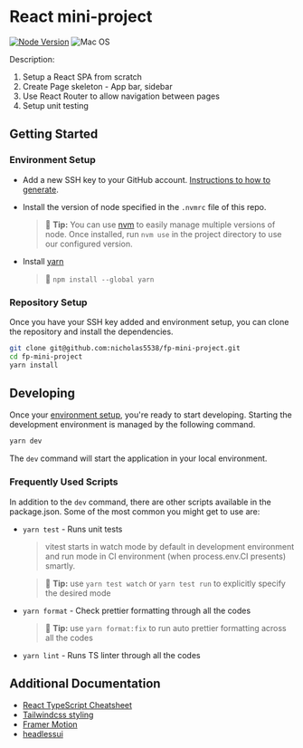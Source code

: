 # React mini-project

[![Node Version](https://img.shields.io/badge/Node-19.3.0-brightgreen.svg)](https://github.com/nicholas5538/fp-mini-project/blob/main/package.json#L7)
![Mac OS](https://img.shields.io/badge/DevelopedOn-MacOS-red.svg)

Description:

1. Setup a React SPA from scratch
2. Create Page skeleton - App bar, sidebar
3. Use React Router to allow navigation between pages
4. Setup unit testing

## Getting Started

### Environment Setup

-   Add a new SSH key to your GitHub account. [Instructions to how to generate](https://docs.github.com/en/authentication/connecting-to-github-with-ssh/adding-a-new-ssh-key-to-your-github-account).

-   Install the version of node specified in the `.nvmrc` file of this repo.

    > 💁 **Tip:** You can use [nvm](https://github.com/nvm-sh/nvm) to easily manage multiple versions of node. Once installed, run `nvm use` in the project directory to use our configured version.

-   Install [yarn](https://classic.yarnpkg.com/lang/en/docs/install/#mac-stable)
    > 💁 `npm install --global yarn`

### Repository Setup

Once you have your SSH key added and environment setup, you can clone the repository and install the dependencies.

```zsh
git clone git@github.com:nicholas5538/fp-mini-project.git
cd fp-mini-project
yarn install
```

## Developing

Once your [environment setup](#environment-setup), you're ready to start developing. Starting the development environment is managed by the following command.

```sh
yarn dev
```

The `dev` command will start the application in your local environment.

### Frequently Used Scripts

In addition to the `dev` command, there are other scripts available in the package.json. Some of the most common you might get to use are:

-   `yarn test` - Runs unit tests

    > vitest starts in watch mode by default in development environment and run mode in CI environment (when process.env.CI presents) smartly.

    > 💁 **Tip:** use `yarn test watch` or `yarn test run` to explicitly specify the desired mode

-   `yarn format` - Check prettier formatting through all the codes
    > 💁 **Tip:** use `yarn format:fix` to run auto prettier formatting across all the codes
-   `yarn lint` - Runs TS linter through all the codes

## Additional Documentation

-   [React TypeScript Cheatsheet](https://react-typescript-cheatsheet.netlify.app/docs/basic/setup)
-   [Tailwindcss styling](https://tailwindcss.com/docs/installation)
-   [Framer Motion](https://www.framer.com/motion/)
-   [headlessui](https://headlessui.com)
